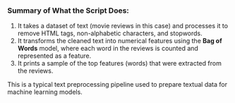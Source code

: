 ### Summary of What the Script Does:

1. It takes a dataset of text (movie reviews in this case) and processes it to remove HTML tags, non-alphabetic characters, and stopwords.
2. It transforms the cleaned text into numerical features using the **Bag of Words** model, where each word in the reviews is counted and represented as a feature.
3. It prints a sample of the top features (words) that were extracted from the reviews.

This is a typical text preprocessing pipeline used to prepare textual data for machine learning models.